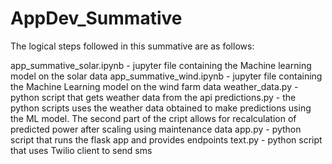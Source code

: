 # AppDev_Summative

The logical steps followed in this summative are as follows:

app_summative_solar.ipynb - jupyter file containing the Machine learning model on the solar data
app_summative_wind.ipynb - jupyter file containing the Machine Learning model on the wind farm data
weather_data.py - python script that gets weather data from the api
predictions.py - the python scripts uses the weather data obtained to make predictions using the ML model. The second part of the cript allows for recalculation of predicted power after scaling using maintenance data
app.py - python script that runs the flask app and provides endpoints 
text.py - python script that uses Twilio client to send sms
